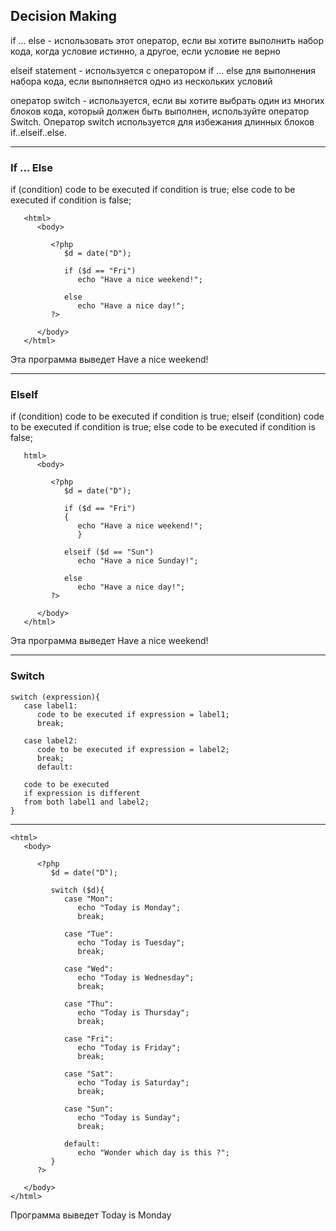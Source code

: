 ## Decision Making
if ... else - использовать этот оператор, если вы хотите выполнить набор кода, когда условие истинно, а другое, если условие не верно

elseif statement - используется с оператором if ... else для выполнения набора кода, если выполняется одно из нескольких условий

оператор switch - используется, если вы хотите выбрать один из многих блоков кода, который должен быть выполнен, используйте оператор Switch.
Оператор switch используется для избежания длинных блоков if..elseif..else.
______________________
### If ... Else

if (condition)
   code to be executed if condition is true;
else
   code to be executed if condition is false;
```
   <html>
      <body>

         <?php
            $d = date("D");

            if ($d == "Fri")
               echo "Have a nice weekend!";

            else
               echo "Have a nice day!";
         ?>

      </body>
   </html>
```
   Эта программа выведет Have a nice weekend!
____________________
### ElseIf

if (condition)
   code to be executed if condition is true;
elseif (condition)
   code to be executed if condition is true;
else
   code to be executed if condition is false;
```
   html>
      <body>

         <?php
            $d = date("D");

            if ($d == "Fri")
            {
               echo "Have a nice weekend!";
               }

            elseif ($d == "Sun")
               echo "Have a nice Sunday!";

            else
               echo "Have a nice day!";
         ?>

      </body>
   </html>
```
   Эта программа выведет Have a nice weekend!
__________________
### Switch
```
switch (expression){
   case label1:
      code to be executed if expression = label1;
      break;

   case label2:
      code to be executed if expression = label2;
      break;
      default:

   code to be executed
   if expression is different
   from both label1 and label2;
}
```
__________________
```
<html>
   <body>

      <?php
         $d = date("D");

         switch ($d){
            case "Mon":
               echo "Today is Monday";
               break;

            case "Tue":
               echo "Today is Tuesday";
               break;

            case "Wed":
               echo "Today is Wednesday";
               break;

            case "Thu":
               echo "Today is Thursday";
               break;

            case "Fri":
               echo "Today is Friday";
               break;

            case "Sat":
               echo "Today is Saturday";
               break;

            case "Sun":
               echo "Today is Sunday";
               break;

            default:
               echo "Wonder which day is this ?";
         }
      ?>

   </body>
</html>
```
Программа выведет Today is Monday
